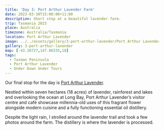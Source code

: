 ```yaml
---
title: 'Day 3: Port Arthur Lavender Farm'
date: 2023-03-30T15:00:00+11:00
description: Short stop at a beautiful lavender farm.
trip: Tasmania 2023
place: Australia
timezone: Australia/Tasmania
location: Port Arthur Lavender
image: ../../assets/gallery/3-port-arthur-lavender/Port Arthur Lavender Farm (10).jpeg
gallery: 3-port-arthur-lavender
map: [-43.10727,147.86335,18]
tags:
  - Tasman Peninsula
  - Port Arthur Lavender
  - Under Down Under Tours
---
```

Our final stop for the day is [Port Arthur Lavender](https://portarthurlavender.com.au/).

Nestled within seven hectares (18 acres) of lavender, rainforest and lakes and overlooking the ocean at Long Bay, Port Arthur Lavender’s visitor centre and café showcase millennia-old uses of this fragrant flower alongside modern cuisine and a fully functioning essential oil distillery.

Despite the light rain, I strolled around the lavender trail and took a few photos around the farm. The distillery is where the lavender is processed.
